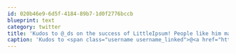 ```yaml
---
id: 020b46e9-6d5f-4184-89b7-1d0f2776bccb
blueprint: text
category: twitter
title: 'Kudos to @_ds on the success of LittleIpsum! People like him make the world a better place, one tiny app at a time.'
caption: 'Kudos to <span class="username username_linked">@<a href="https://twitter.com/_ds" title="Dustin Senos">_ds</a></span> on the success of LittleIpsum! People like him make the world a better place, one tiny app at a time.'
---
```

